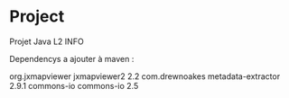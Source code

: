 # Project
Projet Java L2 INFO

Dependencys a ajouter à maven :

<dependency>
	<groupId>org.jxmapviewer</groupId>
	<artifactId>jxmapviewer2</artifactId>
	<version>2.2</version>
</dependency>

<dependency>
  <groupId>com.drewnoakes</groupId>
  <artifactId>metadata-extractor</artifactId>
  <version>2.9.1</version>
</dependency>

<dependency>
  <groupId>commons-io</groupId>
  <artifactId>commons-io</artifactId>
  <version>2.5</version>
</dependency>
